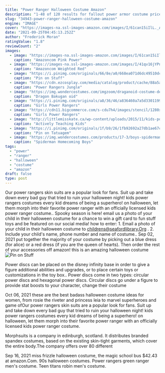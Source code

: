 ```yaml
---
title: "Power Ranger Halloween Costume Amazon"
description: "1-48 of 120 results for fallout power armor costume price and other details may vary based on product size and color.  Xcoser veteran ranger helmet resin fallout mask halloween cosplay costume accessory prop. 4.1 out of 5 stars 105. $133.99 Molezu halloween costume"
slug: "34943-power-ranger-halloween-costume-amazon"
engine: "IMAGE"
cover: "https://images-na.ssl-images-amazon.com/images/I/61can15iIlL._AC_UL1000_.jpg"
date: "2021-09-25T04:45:13.252Z"
author: "Frederick Moran"
ratingValue: "1.8"
reviewCount: "2"
images:
  - image: "https://images-na.ssl-images-amazon.com/images/I/61can15iIlL._AC_UL1000_.jpg"
    caption: "Amazoncom Pink Power"
  - image: "https://images-na.ssl-images-amazon.com/images/I/41qv16jYPnL._QL70_ML2_.jpg"
    caption: "Amazoncom Weighted Red"
  - image: "https://i.pinimg.com/originals/66/8e/a0/668ea071d6dc49510dc044dfd501d001.jpg"
    caption: "Pin on Stuff"
  - image: "https://cdn.ezcosplay.com/media/catalog/product/cache/88a5a78f5dc8f5fb801e9020fd0d9592/p/o/power_rangers_jungle_fury_jungle_fury_blue_ranger_cosplay_costume.jpg"
    caption: "Power Rangers Jungle"
  - image: "https://img.wondercostumes.com/imgzoom/draganoid-costume-deluxe-11540.jpg"
    caption: "Dragon Bakugan oid"
  - image: "https://i.pinimg.com/originals/a8/36/46/a836460a7a5d33011998fc1e02e6d896.jpg"
    caption: "Girls Power Rangers"
  - image: "https://cdn11.bigcommerce.com/s-cdu7h4/images/stencil/1280x1280/products/96498/130414/apikwgk7m__90061.1523575613.jpg?c=2&imbypass=on"
    caption: "Girls Power Rangers"
  - image: "http://littlemisskate.ca/wp-content/uploads/2015/11/kids-power-ranger-costume.jpg"
    caption: "Actively Teaching Kids"
  - image: "https://i.pinimg.com/originals/1f/b9/26/1fb92692a27db1ae67c1c386ef0044c5.jpg"
    caption: "Pin on Tatuagem"
  - image: "https://img.wondercostumes.com/products/17-3/boys-spiderman-homecoming-costume.jpg"
    caption: "Spiderman Homecoming Boys"
tags:
  - "power"
  - "ranger"
  - "halloween"
  - "costume"
  - "amazon"
draft: false
type: post
---
```


Our power rangers skin suits are a popular look for fans. Suit up and take down every bad guy that tried to ruin your halloween night! kids power rangers costumes every kid dreams of being a superhero! on halloween, let them morph into their favorite power ranger with an officially licensed kids power ranger costume.. Spooky season is here! email us a photo of your child in their halloween costume for a chance to win a gift card to fun stuff toys and be featured on our social media! how to enter: 1. Email a photo of your child in their halloween costume to childrens@seafordlibrary.Org . 2. Include your child's name, phone number and name of costume.. Sep 02, 2021 put together the majority of your costume by picking out a blue dress (for alice) or a red dress (if you are the queen of hearts). Then order the rest of your accessories off amazon! this is an amazing halloween costume
![Pin on Stuff](https://i.pinimg.com/originals/66/8e/a0/668ea071d6dc49510dc044dfd501d001.jpg "Pin on Stuff")

Power discs can be placed on the disney infinity base in order to give a figure additional abilities and upgrades, or to place certain toys or customizations in the toy box.. Power discs come in two types: circular power discs and hexagonal power discs. Circular discs go under a figure to provide stat boosts to your character, change their costume
<!--inArticleAds-->

<!--galleryOne-->

Oct 06, 2021 these are the best badass halloween costume ideas for women, from rosie the riveter and princess leia to marvel superheroes and game ofOur power rangers skin suits are a popular look for fans. Suit up and take down every bad guy that tried to ruin your halloween night! kids power rangers costumes every kid dreams of being a superhero! on halloween, let them morph into their favorite power ranger with an officially licensed kids power ranger costume.
<!--inArticleAds-->

<!--galleryTwo-->

Morphsuits is a company in edinburgh, scotland. It distributes branded spandex costumes, based on the existing skin-tight garments, which cover the entire body.The company offers over 80 different
<!--galleryThree-->

Sep 16, 2021 miss frizzle halloween costume, the magic school bus  $42.43 at amazon.Com. 90s halloween costumes. Power rangers green ranger men's costume. Teen titans robin men's costume.